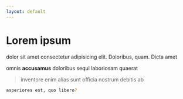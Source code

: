 ```yaml
---
layout: default
---
```


# Lorem ipsum

dolor sit amet consectetur adipisicing elit. Doloribus, quam. Dicta amet

omnis **accusamus** doloribus sequi laboriosam quaerat

> inventore enim alias sunt officia nostrum debitis ab

```bash
asperiores est, quo libero?
```

